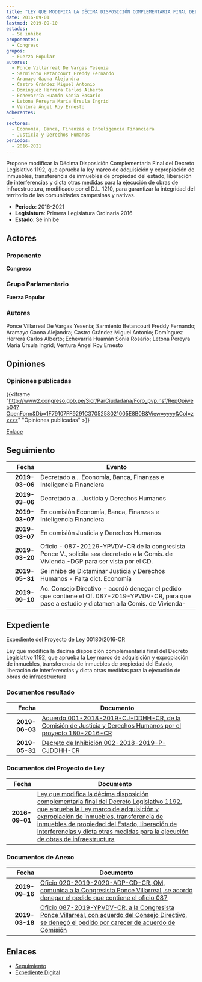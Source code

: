 ```yaml
---
title: "LEY QUE MODIFICA LA DÉCIMA DISPOSICIÓN COMPLEMENTARIA FINAL DEL D.L. 1192, QUE APRUEBA LA LEY MARCO DE ADQUISICIÓN Y EXPROPIACIÓN DE INMUEBLES, TRANSFERENCIA DE INMUEBLES DE PROPIEDAD DEL ESTADO, LIBERACIÓN DE INTERFERENCIAS Y DICTA OTRAS MEDIDAS PARA LA EJECUCIÓN DE OBRAS DE INFRAESTRUCTURA"
date: 2016-09-01
lastmod: 2019-09-10
estados: 
  - Se inhibe
proponentes: 
  - Congreso
grupos: 
  - Fuerza Popular
autores: 
  - Ponce Villarreal De Vargas Yesenia
  - Sarmiento Betancourt Freddy Fernando
  - Aramayo Gaona Alejandra
  - Castro Grández Miguel Antonio
  - Domínguez Herrera Carlos Alberto
  - Echevarría Huamán Sonia Rosario
  - Letona Pereyra María Úrsula Ingrid
  - Ventura Ángel Roy Ernesto
adherentes: 
  - 
sectores: 
  - Economía, Banca, Finanzas e Inteligencia Financiera
  - Justicia y Derechos Humanos
periodos: 
  - 2016-2021
---
```


Propone modificar la Décima Disposición Complementaria Final del Decreto Legislativo 1192, que aprueba la ley marco de adquisición y expropiación de inmuebles, transferencia de inmuebles de propiedad del estado, liberación de interferencias y dicta otras medidas para la ejecución de obras de infraestructura, modificado por el D.L. 1210, para garantizar la integridad del territorio de las comunidades campesinas y nativas.

- **Periodo**: 2016-2021
- **Legislatura**: Primera Legislatura Ordinaria 2016
- **Estado**: Se inhibe

## Actores

### Proponente

**Congreso**

### Grupo Parlamentario

**Fuerza Popular**

### Autores

Ponce Villarreal De Vargas Yesenia; Sarmiento Betancourt Freddy Fernando; Aramayo Gaona Alejandra; Castro Grández Miguel Antonio; Domínguez Herrera Carlos Alberto; Echevarría Huamán Sonia Rosario; Letona Pereyra María Úrsula Ingrid; Ventura Ángel Roy Ernesto


## Opiniones

### Opiniones publicadas

{{<iframe "http://www2.congreso.gob.pe/Sicr/ParCiudadana/Foro_pvp.nsf/RepOpiweb04?OpenForm&Db=1F79107FF9291C3705258021005E8B0B&View=yyyy&Col=zzzzz" "Opiniones publicadas" >}}

[Enlace](http://www2.congreso.gob.pe/Sicr/ParCiudadana/Foro_pvp.nsf/RepOpiweb04?OpenForm&Db=1F79107FF9291C3705258021005E8B0B&View=yyyy&Col=zzzzz)

## Seguimiento

| Fecha | Evento |
|------:|--------|
| **2019-03-06** | Decretado a... Economía, Banca, Finanzas e Inteligencia Financiera|
| **2019-03-06** | Decretado a... Justicia y Derechos Humanos|
| **2019-03-07** | En comisión Economía, Banca, Finanzas e Inteligencia Financiera|
| **2019-03-07** | En comisión Justicia y Derechos Humanos|
| **2019-03-20** | Oficio - 087-20129-YPVDV-CR de la congresista Ponce V., solicita sea decretado a la Comis. de Vivienda.-DGP para ser vista por el CD.|
| **2019-05-31** | Se inhibe de Dictaminar Justicia y Derechos Humanos - Falta dict. Economía|
| **2019-09-10** | Ac. Consejo Directivo - acordó denegar el pedido que contiene el Of. 087-2019-YPVDV-CR, para que pase a estudio y dictamen a la Comis. de Vivienda-|


## Expediente

Expediente del Proyecto de Ley 00180/2016-CR

Ley que modifica la décima disposición complementaria final del Decreto Legislativo 1192, que aprueba la Ley marco de adquisición y expropiación de inmuebles, transferencia de inmuebles de propiedad del Estado, liberación de interferencias y dicta otras medidas para la ejecución de obras de infraestructura


### Documentos resultado

| Fecha | Documento |
|------:|--------|
| **2019-06-03** | [Acuerdo 001-2018-2019-CJ-DDHH-CR, de la Comisión de Justicia y Derechos Humanos por el proyecto 180-2016-CR](http://www.leyes.congreso.gob.pe/Documentos/2016_2021/Decretos/Archivamiento/DA0040620190603.pdf) |
| **2019-05-31** | [Decreto de Inhibición 002-2018-2019-P-CJDDHH-CR](http://www.leyes.congreso.gob.pe/Documentos/2016_2021/Decretos/Archivamiento/DI0018020190531.pdf) |

### Documentos del Proyecto de Ley

| Fecha | Documento |
|------:|--------|
| **2016-09-01** | [Ley que modifica la décima disposición complementaria final del Decreto Legislativo 1192, que aprueba la Ley marco de adquisición y expropiación de inmuebles, transferencia de inmuebles de propiedad del Estado, liberación de interferencias y dicta otras medidas para la ejecución de obras de infraestructura](http://www.leyes.congreso.gob.pe/Documentos/2016_2021/Proyectos_de_Ley_y_de_Resoluciones_Legislativas/PL0018020160901-.pdf) |

### Documentos de Anexo

| Fecha | Documento |
|------:|--------|
| **2019-09-16** | [Oficio 020-2019-2020-ADP-CD-CR, OM, comunica a la Congresista Ponce Villarreal, se acordó denegar el pedido que contiene el oficio 087](http://www.leyes.congreso.gob.pe/Documentos/2016_2021/Oficios/Oficialia_Mayor/OFICIO-020-2019-2020-ADP-CD-CR.pdf) |
| **2019-03-18** | [Oficio 087-2019-YPVDV-CR, a la Congresista Ponce Villarreal, con acuerdo del Consejo Directivo, se denegó el pedido por carecer de acuerdo de Comisión](http://www.leyes.congreso.gob.pe/Documentos/2016_2021/Consejo_Directivo/Pedidos_Pase_a_Comision/OFICIO-087-2019-YPVDV-CR.pdf) |

## Enlaces 

- [Seguimiento](http://www2.congreso.gob.pe/Sicr/TraDocEstProc/CLProLey2016.nsf/f7fff46988ca05b1052578e100829cc7/eb4cbf4ba945054f0525802900740c37?OpenDocument)
- [Expediente Digital](http://www2.congreso.gob.pe/Sicr/TraDocEstProc/CLProLey2016.nsf/f7fff46988ca05b1052578e100829cc7/eb4cbf4ba945054f0525802900740c37?OpenDocument&Click=05257FB7005EB655.eb71d0cf91d8294e05256cdf006b5706/$Body/0.1C6C)
